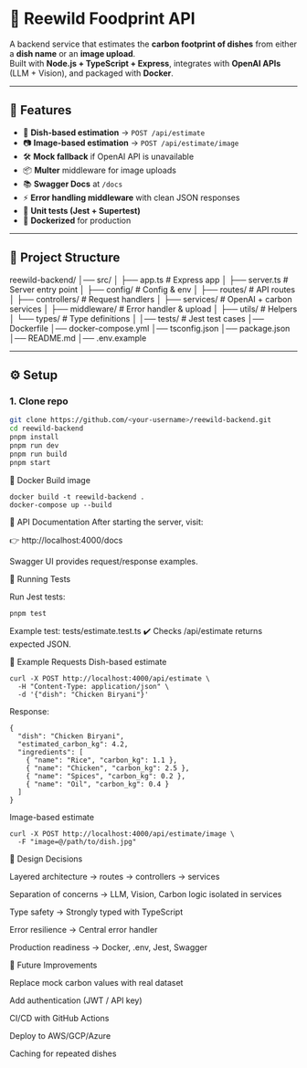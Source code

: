 # 🌱 Reewild Foodprint API

A backend service that estimates the **carbon footprint of dishes** from either a **dish name** or an **image upload**.  
Built with **Node.js + TypeScript + Express**, integrates with **OpenAI APIs** (LLM + Vision), and packaged with **Docker**.

---

## 🚀 Features

- 🍲 **Dish-based estimation** → `POST /api/estimate`  
- 📷 **Image-based estimation** → `POST /api/estimate/image`  
- 🛠 **Mock fallback** if OpenAI API is unavailable  
- 📦 **Multer** middleware for image uploads  
- 📚 **Swagger Docs** at `/docs`  
- ⚡ **Error handling middleware** with clean JSON responses  
- 🧪 **Unit tests (Jest + Supertest)**  
- 🐳 **Dockerized** for production  

---

## 📂 Project Structure

reewild-backend/
│── src/
│ ├── app.ts # Express app
│ ├── server.ts # Server entry point
│ ├── config/ # Config & env
│ ├── routes/ # API routes
│ ├── controllers/ # Request handlers
│ ├── services/ # OpenAI + carbon services
│ ├── middleware/ # Error handler & upload
│ ├── utils/ # Helpers
│ └── types/ # Type definitions
│
│── tests/ # Jest test cases
│── Dockerfile
│── docker-compose.yml
│── tsconfig.json
│── package.json
│── README.md
│── .env.example


---

## ⚙️ Setup

### 1. Clone repo
```bash
git clone https://github.com/<your-username>/reewild-backend.git
cd reewild-backend
pnpm install
pnpm run dev
pnpm run build
pnpm start
```
🐳 Docker
Build image

```
docker build -t reewild-backend .
docker-compose up --build

```

📖 API Documentation
After starting the server, visit:

👉 http://localhost:4000/docs

Swagger UI provides request/response examples.

🧪 Running Tests

Run Jest tests:

```
pnpm test
```

Example test: tests/estimate.test.ts
✔️ Checks /api/estimate returns expected JSON.

📡 Example Requests
Dish-based estimate

```
curl -X POST http://localhost:4000/api/estimate \
  -H "Content-Type: application/json" \
  -d '{"dish": "Chicken Biryani"}'
```

Response:

```
{
  "dish": "Chicken Biryani",
  "estimated_carbon_kg": 4.2,
  "ingredients": [
    { "name": "Rice", "carbon_kg": 1.1 },
    { "name": "Chicken", "carbon_kg": 2.5 },
    { "name": "Spices", "carbon_kg": 0.2 },
    { "name": "Oil", "carbon_kg": 0.4 }
  ]
}

```
Image-based estimate

```
curl -X POST http://localhost:4000/api/estimate/image \
  -F "image=@/path/to/dish.jpg"
```

🔑 Design Decisions

Layered architecture → routes → controllers → services

Separation of concerns → LLM, Vision, Carbon logic isolated in services

Type safety → Strongly typed with TypeScript

Error resilience → Central error handler

Production readiness → Docker, .env, Jest, Swagger

🧭 Future Improvements

Replace mock carbon values with real dataset

Add authentication (JWT / API key)

CI/CD with GitHub Actions

Deploy to AWS/GCP/Azure

Caching for repeated dishes

